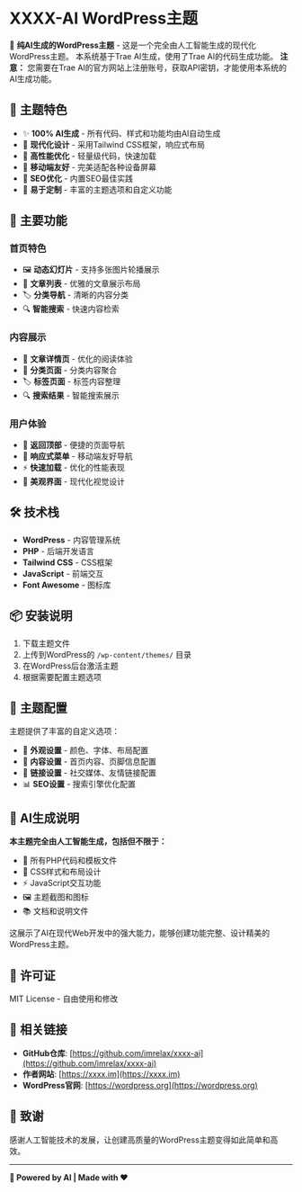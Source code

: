 # XXXX-AI WordPress主题

🤖 **纯AI生成的WordPress主题** - 这是一个完全由人工智能生成的现代化WordPress主题。
本系统基于Trae AI生成，使用了Trae AI的代码生成功能。
**注意：** 您需要在Trae AI的官方网站上注册账号，获取API密钥，才能使用本系统的AI生成功能。

## 🌟 主题特色

- ✨ **100% AI生成** - 所有代码、样式和功能均由AI自动生成
- 🎨 **现代化设计** - 采用Tailwind CSS框架，响应式布局
- 🚀 **高性能优化** - 轻量级代码，快速加载
- 📱 **移动端友好** - 完美适配各种设备屏幕
- 🎯 **SEO优化** - 内置SEO最佳实践
- 🔧 **易于定制** - 丰富的主题选项和自定义功能

## 🎨 主要功能

### 首页特色
- 🖼️ **动态幻灯片** - 支持多张图片轮播展示
- 📝 **文章列表** - 优雅的文章展示布局
- 🏷️ **分类导航** - 清晰的内容分类
- 🔍 **智能搜索** - 快速内容检索

### 内容展示
- 📖 **文章详情页** - 优化的阅读体验
- 📂 **分类页面** - 分类内容聚合
- 🏷️ **标签页面** - 标签内容整理
- 🔍 **搜索结果** - 智能搜索展示

### 用户体验
- 🎯 **返回顶部** - 便捷的页面导航
- 📱 **响应式菜单** - 移动端友好导航
- ⚡ **快速加载** - 优化的性能表现
- 🎨 **美观界面** - 现代化视觉设计

## 🛠️ 技术栈

- **WordPress** - 内容管理系统
- **PHP** - 后端开发语言
- **Tailwind CSS** - CSS框架
- **JavaScript** - 前端交互
- **Font Awesome** - 图标库

## 📦 安装说明

1. 下载主题文件
2. 上传到WordPress的 `/wp-content/themes/` 目录
3. 在WordPress后台激活主题
4. 根据需要配置主题选项

## 🎯 主题配置

主题提供了丰富的自定义选项：

- 🎨 **外观设置** - 颜色、字体、布局配置
- 📝 **内容设置** - 首页内容、页脚信息配置
- 🔗 **链接设置** - 社交媒体、友情链接配置
- 📊 **SEO设置** - 搜索引擎优化配置

## 🤖 AI生成说明

**本主题完全由人工智能生成，包括但不限于：**

- 📝 所有PHP代码和模板文件
- 🎨 CSS样式和布局设计
- ⚡ JavaScript交互功能
- 🖼️ 主题截图和图标
- 📚 文档和说明文件

这展示了AI在现代Web开发中的强大能力，能够创建功能完整、设计精美的WordPress主题。

## 📄 许可证

MIT License - 自由使用和修改

## 🔗 相关链接

- **GitHub仓库**: [https://github.com/imrelax/xxxx-ai](https://github.com/imrelax/xxxx-ai)
- **作者网站**: [https://xxxx.im](https://xxxx.im)
- **WordPress官网**: [https://wordpress.org](https://wordpress.org)

## 🙏 致谢

感谢人工智能技术的发展，让创建高质量的WordPress主题变得如此简单和高效。

---

**🤖 Powered by AI | Made with ❤️**